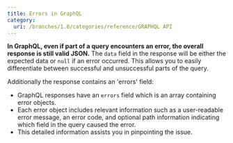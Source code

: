 ```yaml
---
title: Errors in GraphQL
category:
  uri: /branches/1.0/categories/reference/GRAPHQL API
---
```


**In GraphQL, even if part of a query encounters an error, the overall response is still valid JSON.**
The `data` field in the response will be either the expected data or `null` if an error occurred.
This allows you to easily differentiate between successful and unsuccessful parts of the query.

Additionally the response contains an 'errors' field:
- GraphQL responses have an `errors` field which is an array containing error objects.
- Each error object includes relevant information such as a user-readable error message, an error code, and optional path information indicating which field in the query caused the error.
- This detailed information assists you in pinpointing the issue.
